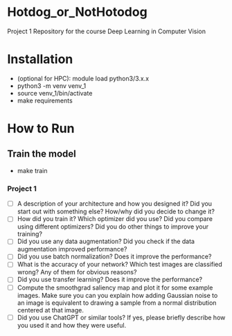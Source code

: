 # Hotdog_or_NotHotodog
Project 1 Repository for the course Deep Learning in Computer Vision

# Installation

* (optional for HPC):  module load python3/3.x.x
* python3 -m venv venv_1
* source venv_1/bin/activate
* make requirements

# How to Run
## Train the model
* make train

### Project 1

* [ ] A description of your architecture and how you designed it? Did you start out with something else? How/why did you decide to change it?
* [ ] How did you train it? Which optimizer did you use? Did you compare using different optimizers? Did you do other things to improve your training?
* [ ] Did you use any data augmentation? Did you check if the data augmentation improved performance?
* [ ] Did you use batch normalization? Does it improve the performance?
* [ ] What is the accuracy of your network? Which test images are classified wrong? Any of them for obvious reasons?
* [ ] Did you use transfer learning? Does it improve the performance?
* [ ] Compute the smoothgrad saliency map and plot it for some example images. Make sure you can you explain how adding Gaussian noise to an image is equivalent to drawing a sample from a normal distribution centered at that image.
* [ ] Did you use ChatGPT or similar tools? If yes, please briefly describe how you used it and how they were useful.
